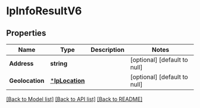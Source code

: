 # IpInfoResultV6

## Properties
Name | Type | Description | Notes
------------ | ------------- | ------------- | -------------
**Address** | **string** |  | [optional] [default to null]
**Geolocation** | [***IpLocation**](IPLocation.md) |  | [optional] [default to null]

[[Back to Model list]](../README.md#documentation-for-models) [[Back to API list]](../README.md#documentation-for-api-endpoints) [[Back to README]](../README.md)

